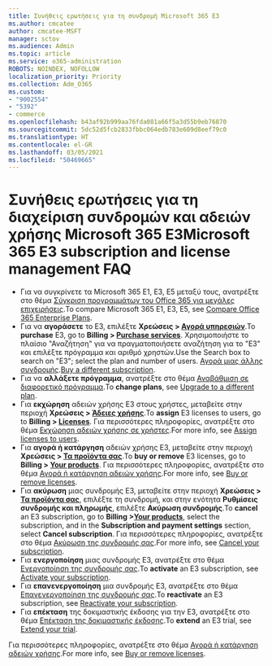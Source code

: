 ```yaml
---
title: Συνήθεις ερωτήσεις για τη συνδρομή Microsoft 365 E3
ms.author: cmcatee
author: cmcatee-MSFT
manager: sctov
ms.audience: Admin
ms.topic: article
ms.service: o365-administration
ROBOTS: NOINDEX, NOFOLLOW
localization_priority: Priority
ms.collection: Adm_O365
ms.custom:
- "9002554"
- "5392"
- commerce
ms.openlocfilehash: b43af92b999aa76fda081a66f5a3d55b9eb76870
ms.sourcegitcommit: 5dc52d5fcb2833fbbc064edb783e609d8eef79c0
ms.translationtype: HT
ms.contentlocale: el-GR
ms.lasthandoff: 03/05/2021
ms.locfileid: "50469665"
---
```

# <a name="microsoft-365-e3-subscription-and-license-management-faq"></a><span data-ttu-id="44239-102">Συνήθεις ερωτήσεις για τη διαχείριση συνδρομών και αδειών χρήσης Microsoft 365 E3</span><span class="sxs-lookup"><span data-stu-id="44239-102">Microsoft 365 E3 subscription and license management FAQ</span></span>

- <span data-ttu-id="44239-103">Για να συγκρίνετε τα Microsoft 365 E1, E3, E5 μεταξύ τους, ανατρέξτε στο θέμα [Σύγκριση προγραμμάτων του Office 365 για μεγάλες επιχειρήσεις](https://www.microsoft.com/microsoft-365/business/compare-more-office-365-for-business-plans).</span><span class="sxs-lookup"><span data-stu-id="44239-103">To compare Microsoft 365 E1, E3, E5, see [Compare Office 365 Enterprise Plans](https://www.microsoft.com/microsoft-365/business/compare-more-office-365-for-business-plans).</span></span>
- <span data-ttu-id="44239-104">Για να **αγοράσετε** το Ε3, επιλέξτε **Χρεώσεις > [Αγορά υπηρεσιών](https://go.microsoft.com/fwlink/p/?linkid=868433)**.</span><span class="sxs-lookup"><span data-stu-id="44239-104">To **purchase** E3, go to **Billing > [Purchase services](https://go.microsoft.com/fwlink/p/?linkid=868433)**.</span></span> <span data-ttu-id="44239-105">Χρησιμοποιήστε το πλαίσιο "Αναζήτηση" για να πραγματοποιήσετε αναζήτηση για το "Ε3" και επιλέξτε πρόγραμμα και αριθμό χρηστών.</span><span class="sxs-lookup"><span data-stu-id="44239-105">Use the Search box to search on "E3"; select the plan and number of users.</span></span> <span data-ttu-id="44239-106">[Αγορά μιας άλλης συνδρομής](https://docs.microsoft.com/microsoft-365/commerce/try-or-buy-microsoft-365#buy-a-different-subscription).</span><span class="sxs-lookup"><span data-stu-id="44239-106">[Buy a different subscription](https://docs.microsoft.com/microsoft-365/commerce/try-or-buy-microsoft-365#buy-a-different-subscription).</span></span>
- <span data-ttu-id="44239-107">Για να **αλλάξετε πρόγραμμα**, ανατρέξτε στο θέμα [Αναβάθμιση σε διαφορετικό πρόγραμμα](https://docs.microsoft.com/microsoft-365/commerce/subscriptions/upgrade-to-different-plan).</span><span class="sxs-lookup"><span data-stu-id="44239-107">To **change plans**, see [Upgrade to a different plan](https://docs.microsoft.com/microsoft-365/commerce/subscriptions/upgrade-to-different-plan).</span></span>
- <span data-ttu-id="44239-108">Για **εκχώρηση** αδειών χρήσης Ε3 στους χρήστες, μεταβείτε στην περιοχή **Χρεώσεις > [Άδειες χρήσης](https://go.microsoft.com/fwlink/p/?linkid=842264)**.</span><span class="sxs-lookup"><span data-stu-id="44239-108">To **assign** E3 licenses to users, go to **Billing > [Licenses](https://go.microsoft.com/fwlink/p/?linkid=842264)**.</span></span> <span data-ttu-id="44239-109">Για περισσότερες πληροφορίες, ανατρέξτε στο θέμα [Εκχώρηση αδειών χρήσης σε χρήστες](https://docs.microsoft.com/microsoft-365/admin/manage/assign-licenses-to-users).</span><span class="sxs-lookup"><span data-stu-id="44239-109">For more info, see [Assign licenses to users](https://docs.microsoft.com/microsoft-365/admin/manage/assign-licenses-to-users).</span></span>
- <span data-ttu-id="44239-110">Για **αγορά ή κατάργηση** αδειών χρήσης E3, μεταβείτε στην περιοχή **Χρεώσεις > [Τα προϊόντα σας](https://go.microsoft.com/fwlink/p/?linkid=842054)**.</span><span class="sxs-lookup"><span data-stu-id="44239-110">To **buy or remove** E3 licenses, go to **Billing > [Your products](https://go.microsoft.com/fwlink/p/?linkid=842054)**.</span></span> <span data-ttu-id="44239-111">Για περισσότερες πληροφορίες, ανατρέξτε στο θέμα [Αγορά ή κατάργηση αδειών χρήσης](https://docs.microsoft.com/microsoft-365/commerce/licenses/buy-licenses).</span><span class="sxs-lookup"><span data-stu-id="44239-111">For more info, see [Buy or remove licenses](https://docs.microsoft.com/microsoft-365/commerce/licenses/buy-licenses).</span></span>
- <span data-ttu-id="44239-112">Για **ακύρωση** μιας συνδρομής E3, μεταβείτε στην περιοχή **Χρεώσεις > [Τα προϊόντα σας](https://go.microsoft.com/fwlink/p/?linkid=842054)**, επιλέξτε τη συνδρομή, και στην ενότητα **Ρυθμίσεις συνδρομής και πληρωμής**, επιλέξτε **Ακύρωση συνδρομής**.</span><span class="sxs-lookup"><span data-stu-id="44239-112">To **cancel** an E3 subscription, go to **Billing >[Your products](https://go.microsoft.com/fwlink/p/?linkid=842054)**, select the subscription, and in the **Subscription and payment settings** section, select **Cancel subscription**.</span></span> <span data-ttu-id="44239-113">Για περισσότερες πληροφορίες, ανατρέξτε στο θέμα [Ακύρωση της συνδρομής σας](https://docs.microsoft.com/microsoft-365/commerce/subscriptions/cancel-your-subscription).</span><span class="sxs-lookup"><span data-stu-id="44239-113">For more info, see [Cancel your subscription](https://docs.microsoft.com/microsoft-365/commerce/subscriptions/cancel-your-subscription).</span></span>
- <span data-ttu-id="44239-114">Για **ενεργοποίηση** μιας συνδρομής Ε3, ανατρέξτε στο θέμα [Ενεργοποίηση της συνδρομής σας](https://docs.microsoft.com/alchemyinsights/activate-your-office-365-subscription).</span><span class="sxs-lookup"><span data-stu-id="44239-114">To **activate** an E3 subscription, see [Activate your subscription](https://docs.microsoft.com/alchemyinsights/activate-your-office-365-subscription).</span></span>
- <span data-ttu-id="44239-115">Για **επανενεργοποίηση** μια συνδρομής Ε3, ανατρέξτε στο θέμα [Επανενεργοποίηση της συνδρομής σας](https://docs.microsoft.com/alchemyinsights/reactivate-your-subscription).</span><span class="sxs-lookup"><span data-stu-id="44239-115">To **reactivate** an E3 subscription, see [Reactivate your subscription](https://docs.microsoft.com/alchemyinsights/reactivate-your-subscription).</span></span>
- <span data-ttu-id="44239-116">Για **επέκταση** της δοκιμαστικής έκδοσης για την Ε3, ανατρέξτε στο θέμα [Επέκταση της δοκιμαστικής έκδοσης](https://docs.microsoft.com/microsoft-365/commerce/extend-your-trial).</span><span class="sxs-lookup"><span data-stu-id="44239-116">To **extend** an E3 trial, see [Extend your trial](https://docs.microsoft.com/microsoft-365/commerce/extend-your-trial).</span></span>

<span data-ttu-id="44239-117">Για περισσότερες πληροφορίες, ανατρέξτε στο θέμα [Αγορά ή κατάργηση αδειών χρήσης](https://docs.microsoft.com/microsoft-365/commerce/licenses/buy-licenses).</span><span class="sxs-lookup"><span data-stu-id="44239-117">For more info, see [Buy or remove licenses](https://docs.microsoft.com/microsoft-365/commerce/licenses/buy-licenses).</span></span>